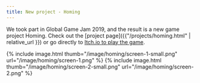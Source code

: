 ```yaml
---
title: New project - Homing
---
```

We took part in Global Game Jam 2019, and the result is a new game project
Homing. Check out the [project page]({{"/projects/homing.html" | relative_url
}}) or go directly to [Itch.io to play the
game](https://trionteam.itch.io/homing).

<div class="images">
  {% include image.html thumb="/image/homing/screen-1-small.png"
                        url="/image/homing/screen-1.png" %}
  {% include image.html thumb="/image/homing/screen-2-small.png"
                        url="/image/homing/screen-2.png" %}
</div>
